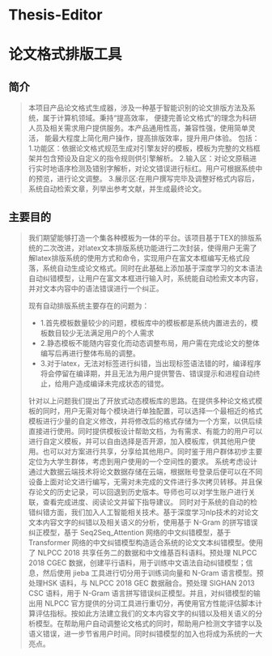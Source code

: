 # Thesis-Editor
# 论文格式排版工具
## 简介
> 本项目产品论文格式生成器，涉及一种基于智能识别的论文排版方法及系统，属于计算机领域。秉持“提高效率，
> 便捷完善论文格式”的理念为科研人员及相关需求用户提供服务。本产品通用性高，兼容性强，使用简单灵活，
> 能最大程度上简化用户操作，提高排版效率，提升用户体验。
> 包括：1.功能区：依据论文格式规范生成对引擎友好的模板，模板为完整的文档框架并包含预设及自定义的指令规则供引擎解析。
> 2.输入区：对论文原稿进行实时地语序检测及错别字解析，对论文错误进行标红。用户可根据系统中的预览，进行论文调整。
> 3.展示区:在用户撰写完毕及调整好格式内容后，系统自动检索文章，列举出参考文献，并生成最终论文。

## 主要目的
> 我们期望能够打造一个集各种模板为一体的平台。该项目基于ΤΕΧ的排版系统的二次改进，对latex文本排版系统功能进行二次封装，使得用户无需了解latex排版系统的使用方式和命令，实现用户在富文本框编写无格式段落，系统自动生成论文格式。同时在此基础上添加基于深度学习的文本语法自动纠错模型，让用户在富文本框进行输入时，系统能自动检索文本内容，并对文本内容中的语法错误进行一个纠正。
> 
> 现有自动排版系统主要存在的问题为：
>  - 1.首先模板数量较少的问题，模板库中的模板都是系统内置进去的，模板数目较少无法满足用户的个人需求
>  - 2.静态模板不能随内容变化而动态调整布局，用户需在完成论文的整体编写后再进行整体布局的调整。
>  - 3.对于latex，无法对标签进行纠错，当出现标签语法错的时，编译程序将会停留在编译期，并且无法为用户提供警告、错误提示和进程自动终止，给用户造成编译未完成状态的错觉。
>
> 针对以上问题我们提出了开放式动态模板库的思路。在提供多种论文格式模板的同时，用户无需对每个模块进行单独配置，可以选择一个最相近的格式模板进行少量的自定义修改，并将修改后的格式存储为一个方案，以供后续直接进行使用。同时提供模板设计帮助文档，为有需求、有能力的用户可以进行自定义模板，并可以自由选择是否开源，加入模板库，供其他用户使用。也可以对方案进行共享，分享给其他用户。同时鉴于用户群体初步主要定位为大学生群体，考虑到用户使用的一个空间性的要求。
系统考虑设计通过大数据云端技术将论文数据存储在云端，根据账号登录后便可以在不同设备上面对论文进行编写，无需对未完成的文件进行多次拷贝转移。并且保存论文的历史记录，可以回退到历史版本。导师也可以对学生账户进行关联，查看完成进度、阅读论文并留下指导建议。
同时对于系统的自动的检错纠错方面，我们加入人工智能相关技术。基于深度学习nlp技术的对论文文本内容文字的纠错以及相关语义的分析，使用基于 N-Gram 的拼写错误纠正模型，基于 Seq2Seq_Attention 网络的中文纠错模型，基于 Transformer 网络的中文纠错模型构造适合系统的论文文本纠错模型。使用了 NLPCC 2018 共享任务二的数据和中文维基百科语料。预处理 NLPCC 2018 CGEC 数据，创建平行语料，用于训练中文语法自动纠错模型；信息，然后使用 jieba 工具进行切分用于训练词向量和 N-Gram 语言模型。预处理HSK 语料，与 NLPCC 2018 GEC 数据融合。预处理 SIGHAN 2013 CSC 语料，用于 N-Gram 语言拼写错误纠正模型。并且，对纠错模型的输出用 NLPCC 官方提供的分词工具进行重切分，再使用官方性能评估脚本计算评估指标。按如此方法建立我们的文本内容文字的纠错以及相关语义的分析模型。在帮助用户自动调整论文格式的同时，帮助用户检测文字错字以及语义错误，进一步节省用户时间。同时纠错模型的加入也将成为系统的一大亮点。
